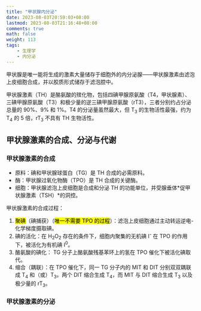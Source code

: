 ```yaml
---
title: "甲状腺内分泌"
date: 2023-08-03T20:59:03+08:00
lastmod: 2023-08-03T21:16:48+08:00
comments: true
math: false
weight: 113
tags:
    - 生理学
    - 内分泌
---
```


甲状腺是唯一能将生成的激素大量储存于细胞外的内分泌腺——甲状腺激素由滤泡上皮细胞合成，并以胶质形式储存于滤泡腔中。

甲状腺激素（TH）是酪氨酸的殡化物，包括四碘甲腺原氨酸（T4，甲状腺素）、三碘甲腺原氨酸（T3）和极少量的逆三碘甲腺原氨酸（rT3），三者分别约占分泌总量的 90%、9% 和 1%。T4 的分泌量虽然最大，但 T<sub>3</sub> 的生物活性最强，约为 T<sub>4</sub> 的 5 倍，rT<sub>3</sub> 不具有 TH 生物活性。

<!--more-->

## 甲状腺激素的合成、分泌与代谢

### 甲状腺激素的合成

- 原料：碘和甲状腺球蛋白（TG）是 TH 合成的必需原料。
- 酶：甲状腺过氧化物酶（TPO）是 TH 合成的关键酶。
- 细胞：甲状腺滤泡上皮细胞是合成和分泌 TH 的功能单位，并受腺垂体*促甲状腺激素（TSH）*的洞控。

甲状腺激素的合成过程：

1. <mark>聚碘</mark>（碘捕获）（<mark>唯一不需要 TPO 的过程</mark>）：滤泡上皮细胞通过主动转运逆电-化学梯度摄取碘。
2. 碘的活化：在 H<sub>2</sub>O<sub>2</sub> 存在的条件下，细胞内聚集的无机碘 I<sup>-</sup> 在 TPO 的作用下，被活化为有机碘 I<sup>0</sup>。
3. 酪氨酸的碘化： TG 分子上酪氨酸残基苯环上的氢在 TPO 催化下被活化碘取代。
4. 缩合（耦联）：在 TPO 催化下，同一 TG 分子内的 MIT 和 DIT 分别双双耦联成 T<sub>4</sub> 和（或）T<sub>3</sub>。两个 DIT 缩合生成 T<sub>4</sub>，而 MIT 与 DIT 缩合生成 T<sub>3</sub> 以及极少量的 rT<sub>3</sub>。

### 甲状腺激素的分泌
